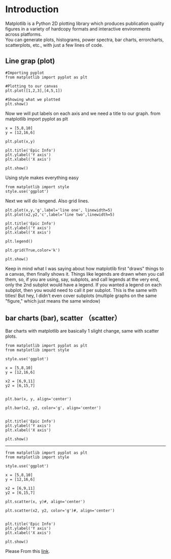 # Introduction #
Matplotlib is a Python 2D plotting library which produces publication quality figures in a variety of hardcopy formats and interactive environments across platforms.  
You can generate plots, histograms, power spectra, bar charts, errorcharts, scatterplots, etc., with just a few lines of code. 
## Line grap (plot) ##
    #Importing pyplot
    from matplotlib import pyplot as plt
    
    #Plotting to our canvas
    plt.plot([1,2,3],[4,5,1])
    
    #Showing what we plotted
    plt.show()
Now we will put labels on each axis and we need a title to our graph.
    from matplotlib import pyplot as plt
    
    x = [5,8,10]
    y = [12,16,6]
    
    plt.plot(x,y)
    
    plt.title('Epic Info')
    plt.ylabel('Y axis')
    plt.xlabel('X axis')
    
    plt.show()

Using style makes everything easy
  
    from matplotlib import style
    style.use('ggplot')

Next we will do lengend. Also grid lines.

    plt.plot(x,y,'g',label='line one', linewidth=5)
    plt.plot(x2,y2,'c',label='line two',linewidth=5)
    
    plt.title('Epic Info')
    plt.ylabel('Y axis')
    plt.xlabel('X axis')
    
    plt.legend()
    
    plt.grid(True,color='k')
    
    plt.show()

Keep in mind what I was saying about how matplotlib first "draws" things to a canvas, then finally shows it. Things like legends are drawn when you call them, so, if you are using, say, subplots, and call legends at the very end, only the 2nd subplot would have a legend. If you wanted a legend on each subplot, then you would need to call it per subplot. This is the same with titles! But hey, I didn't even cover subplots (multiple graphs on the same "figure," which just means the same window)

## bar charts (bar), scatter （scatter） ##
Bar charts with matplotlib are basically 1 slight change, same with scatter plots. 

    from matplotlib import pyplot as plt
    from matplotlib import style
    
    style.use('ggplot')
    
    x = [5,8,10]
    y = [12,16,6]
    
    x2 = [6,9,11]
    y2 = [6,15,7]
    
    
    plt.bar(x, y, align='center')
    
    plt.bar(x2, y2, color='g', align='center')
    
    
    plt.title('Epic Info')
    plt.ylabel('Y axis')
    plt.xlabel('X axis')
    
    plt.show()

-------------
    from matplotlib import pyplot as plt
    from matplotlib import style
    
    style.use('ggplot')
    
    x = [5,8,10]
    y = [12,16,6]
    
    x2 = [6,9,11]
    y2 = [6,15,7]
    
    plt.scatter(x, y)#, align='center')
    
    plt.scatter(x2, y2, color='g')#, align='center')
    
    
    plt.title('Epic Info')
    plt.ylabel('Y axis')
    plt.xlabel('X axis')
    
    plt.show()

Please From this [link](https://pythonprogramming.net/downloads/style.zip).
